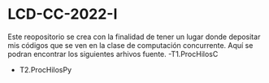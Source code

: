 # LCD-CC-2022-I
Este reopositorio se crea con la finalidad de tener un lugar donde depositar mis códigos que se ven en la clase de computación concurrente.
Aquí se podran encontrar los siguientes arhivos fuente.
-T1.ProcHilosC
- T2.ProcHilosPy
